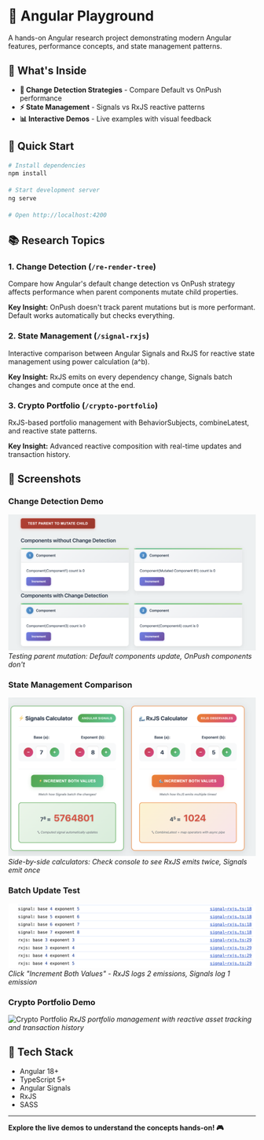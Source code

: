 # 🚀 Angular Playground

A hands-on Angular research project demonstrating modern Angular features, performance concepts, and state management patterns.

## 🎯 What's Inside

- **🔄 Change Detection Strategies** - Compare Default vs OnPush performance
- **⚡ State Management** - Signals vs RxJS reactive patterns
- **📊 Interactive Demos** - Live examples with visual feedback

## 🚀 Quick Start

```bash
# Install dependencies
npm install

# Start development server  
ng serve

# Open http://localhost:4200
```

## 📚 Research Topics

### 1. Change Detection (`/re-render-tree`)
Compare how Angular's default change detection vs OnPush strategy affects performance when parent components mutate child properties.

**Key Insight:** OnPush doesn't track parent mutations but is more performant. Default works automatically but checks everything.

### 2. State Management (`/signal-rxjs`) 
Interactive comparison between Angular Signals and RxJS for reactive state management using power calculation (a^b).

**Key Insight:** RxJS emits on every dependency change, Signals batch changes and compute once at the end.

### 3. Crypto Portfolio (`/crypto-portfolio`)
RxJS-based portfolio management with BehaviorSubjects, combineLatest, and reactive state patterns.

**Key Insight:** Advanced reactive composition with real-time updates and transaction history.

## 📸 Screenshots

### Change Detection Demo
![Change Detection](./docs/change_detection_example_ui.png)  
*Testing parent mutation: Default components update, OnPush components don't*

### State Management Comparison
![State Management](./docs/singals_and_rxjs_ui.png)
*Side-by-side calculators: Check console to see RxJS emits twice, Signals emit once*

### Batch Update Test
![Batch Update](./docs/signals_and_rxjs_logs.png)
*Click "Increment Both Values" - RxJS logs 2 emissions, Signals log 1 emission*

### Crypto Portfolio Demo
![Crypto Portfolio](./docs/crypto-portfolio-overview.png)
*RxJS portfolio management with reactive asset tracking and transaction history*

## 🔧 Tech Stack

- Angular 18+
- TypeScript 5+  
- Angular Signals
- RxJS
- SASS

---

**Explore the live demos to understand the concepts hands-on! 🎮**
